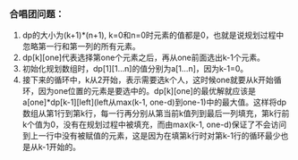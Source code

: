 ### 合唱团问题：
1. dp的大小为(k+1)*(n+1), k=0和n=0时元素的值都是0，也就是说规划过程中忽略第一行和第一列的所有元素。
2. dp[k][one]代表选择第one个元素之后，再从one前面选出k-1个元素。
3. 初始化规划数组时，dp[1][1...n]的值分别为a[1...n]，因为k-1=0。
4. 接下来的循环中，k从2开始，表示需要选k个人，这时候one就要从k开始循环，因为one位置的元素是要选中的。dp[k][one]的最优解就应该是a[one]*dp[k-1][left](left从max(k-1, one-d)到one-1)中的最大值。这样将dp数组从第1行到第k行，每一行再分别从第当前k值列到最后一列填充，第k行前k个值为0，没有在规划过程中被填充，而由max(k-1, one-d)保证了不会访问到上一行中没有被赋值的元素，这是因为在填第k行时对第k-1行的循环最少也是从k-1开始的。